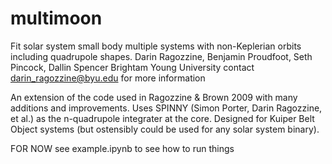 # multimoon
Fit solar system small body multiple systems with non-Keplerian orbits including quadrupole shapes. 
Darin Ragozzine, Benjamin Proudfoot, Seth Pincock, Dallin Spencer
Brightam Young University
contact darin_ragozzine@byu.edu for more information

An extension of the code used in Ragozzine & Brown 2009 with many additions and improvements. Uses SPINNY (Simon Porter, Darin Ragozzine, et al.) as the n-quadrupole integrater at the core. Designed for Kuiper Belt Object systems (but ostensibly could be used for any solar system binary). 

FOR NOW see example.ipynb to see how to run things

